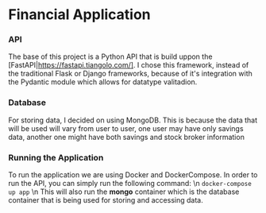# Financial Application

### API

The base of this project is a Python API that is build uppon the [FastAPI|https://fastapi.tiangolo.com/]. I chose this framework, instead of the traditional Flask or Django frameworks,  because of it's integration with the Pydantic module which allows for datatype valitadion. 

### Database

For storing data, I decided on using MongoDB. This is because the data that will be used will vary from user to user, one user may have only savings data, another one might have both savings and stock broker information

### Running the Application

To run the application we are using Docker and DockerCompose. 
In order to run the API, you can simply run the following command:
\n
`docker-compose up app`
\n
This will also run the __mongo__ container which is the database container that is being used for storing and accessing data.
